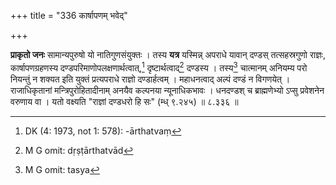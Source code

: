 +++
title = "336 कार्षापणम् भवेद्"

+++


**प्राकृतो जनः** सामान्यपुरुषो यो नातिगुणसंयुक्तः । तस्य **यत्र** यस्मिन्न् अपराधे यावान् दण्डस् तत्सहस्रगुणो राज्ञः, कार्षापणग्रहणस्य दण्डपरिमाणोपलक्षणार्थत्वात्,[^११९] दृष्टार्थत्वाद्[^१२०] दण्डस्य । तस्य[^१२१] चात्मानम् अनियम्य परो नियन्तुं न शक्यत इति युक्तं प्रत्यपराधे राज्ञो दण्डार्हत्वम् । महाधनत्वाद् अल्पं दण्डं न विगणयेत् । राजाधिकृतानां मन्त्रिपुरोहितादीनाम् अनयैव कल्पनया न्यूनाधिकभावः । धनदण्डश् च ब्राह्मणेभ्यो ऽप्सु प्रवेशनेन वरुणाय वा । यतो वक्ष्यति "राज्ञां दण्डधरो हि सः" (म्ध् ९.२४५) ॥ ८.३३६ ॥


[^१२१]:
     M G omit: tasya


[^१२०]:
     M G omit: dṛṣṭārthatvād


[^११९]:
     DK (4: 1973, not 1: 578): -ārthatvaṃ